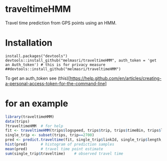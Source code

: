 # traveltimeHMM
Travel time prediction from GPS points using an HMM.

# Installation
```
install.packages("devtools")
devtools::install_github("melmasri/traveltimeHMM", auth_token = 'get an Auth_token') # this is for privacy measure
##devtools::install_github("melmasri/traveltimeHMM")
```
To get an auth_token see (this)[https://help.github.com/en/articles/creating-a-personal-access-token-for-the-command-line]

# for an example
```R
library(traveltimeHMM)
data(trips)
?traveltimeHMM  # for help
fit <- traveltimeHMM(trips$logspeed, trips$trip, trips$timeBin, trips$linkId, nQ = 2, max.it = 20)
single_trip <- subset(trips, trip==2700)
pred <- predict.traveltime(fit, single_trip$linkId, single_trip$length,single_trip$time[1])
hist(pred)      # histogram of prediction samples
mean(pred)      # travel time point estimate
sum(single_trip$traveltime)    # observed travel time
```
